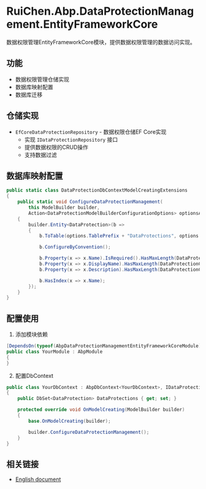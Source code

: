 # RuiChen.Abp.DataProtectionManagement.EntityFrameworkCore

数据权限管理EntityFrameworkCore模块，提供数据权限管理的数据访问实现。

## 功能

* 数据权限管理仓储实现
* 数据库映射配置
* 数据库迁移

## 仓储实现

* `EfCoreDataProtectionRepository` - 数据权限仓储EF Core实现
  * 实现 `IDataProtectionRepository` 接口
  * 提供数据权限的CRUD操作
  * 支持数据过滤

## 数据库映射配置

```csharp
public static class DataProtectionDbContextModelCreatingExtensions
{
    public static void ConfigureDataProtectionManagement(
        this ModelBuilder builder,
        Action<DataProtectionModelBuilderConfigurationOptions> optionsAction = null)
    {
        builder.Entity<DataProtection>(b =>
        {
            b.ToTable(options.TablePrefix + "DataProtections", options.Schema);

            b.ConfigureByConvention();

            b.Property(x => x.Name).IsRequired().HasMaxLength(DataProtectionConsts.MaxNameLength);
            b.Property(x => x.DisplayName).HasMaxLength(DataProtectionConsts.MaxDisplayNameLength);
            b.Property(x => x.Description).HasMaxLength(DataProtectionConsts.MaxDescriptionLength);

            b.HasIndex(x => x.Name);
        });
    }
}
```

## 配置使用

1. 添加模块依赖

```csharp
[DependsOn(typeof(AbpDataProtectionManagementEntityFrameworkCoreModule))]
public class YourModule : AbpModule
{
}
```

2. 配置DbContext

```csharp
public class YourDbContext : AbpDbContext<YourDbContext>, IDataProtectionManagementDbContext
{
    public DbSet<DataProtection> DataProtections { get; set; }

    protected override void OnModelCreating(ModelBuilder builder)
    {
        base.OnModelCreating(builder);

        builder.ConfigureDataProtectionManagement();
    }
}
```

## 相关链接

* [English document](./README.EN.md)
